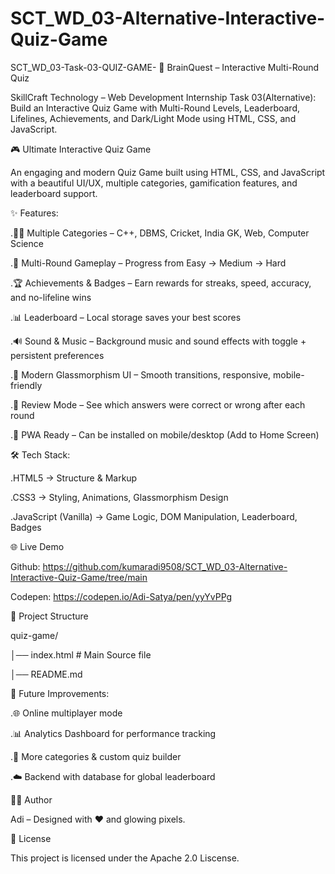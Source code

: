 # SCT_WD_03-Alternative-Interactive-Quiz-Game

SCT_WD_03-Task-03-QUIZ-GAME- 📝 BrainQuest – Interactive Multi-Round Quiz

SkillCraft Technology – Web Development Internship Task 03(Alternative): Build an Interactive Quiz Game with Multi-Round Levels, Leaderboard, Lifelines, Achievements, and Dark/Light Mode using HTML, CSS, and JavaScript.

🎮 Ultimate Interactive Quiz Game

An engaging and modern Quiz Game built using HTML, CSS, and JavaScript with a beautiful UI/UX, multiple categories, gamification features, and leaderboard support.

✨ Features:

  .🧑‍🏫 Multiple Categories – C++, DBMS, Cricket, India GK, Web, Computer Science

  .🎯 Multi-Round Gameplay – Progress from Easy → Medium → Hard

  .🏆 Achievements & Badges – Earn rewards for streaks, speed, accuracy, and no-lifeline wins

  .📊 Leaderboard – Local storage saves your best scores

  .🔊 Sound & Music – Background music and sound effects with toggle + persistent preferences

  .🎨 Modern Glassmorphism UI – Smooth transitions, responsive, mobile-friendly

  .📖 Review Mode – See which answers were correct or wrong after each round

  .📱 PWA Ready – Can be installed on mobile/desktop (Add to Home Screen)

🛠️ Tech Stack:

  .HTML5 → Structure & Markup

  .CSS3 → Styling, Animations, Glassmorphism Design

  .JavaScript (Vanilla) → Game Logic, DOM Manipulation, Leaderboard, Badges

🌐 Live Demo

Github: https://github.com/kumaradi9508/SCT_WD_03-Alternative-Interactive-Quiz-Game/tree/main

Codepen: https://codepen.io/Adi-Satya/pen/yyYvPPg


📂 Project Structure

quiz-game/

│── index.html       # Main Source file  
 
│── README.md

🔮 Future Improvements:

   .🌐 Online multiplayer mode

   .📊 Analytics Dashboard for performance tracking

   .🎨 More categories & custom quiz builder

   .☁️ Backend with database for global leaderboard

👨‍💻 Author

Adi – Designed with ❤️ and glowing pixels.

📜 License

This project is licensed under the Apache 2.0 Liscense.

